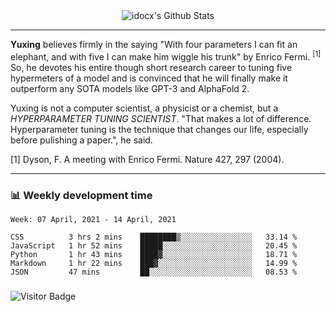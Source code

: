 <div align="center">
    <img align="center" src="https://github-readme-stats.vercel.app/api?username=idocx&show_icons=true&count_private=true&hide_border=true" alt="idocx's Github Stats"></img>
</div>

---

**Yuxing** believes firmly in the saying "With four parameters I can fit an elephant, and with five I can make him wiggle his trunk" by Enrico Fermi. <sup>[1]</sup> So, he devotes his entire though short research career to tuning five hypermeters of a model and is convinced that he will finally make it outperform any SOTA models like GPT-3 and AlphaFold 2.

Yuxing is not a computer scientist, a physicist or a chemist, but a *HYPERPARAMETER TUNING SCIENTIST*. "That makes a lot of difference. Hyperparameter tuning is the technique that changes our life, especially before pulishing a paper.", he said.

[1] Dyson, F. A meeting with Enrico Fermi. Nature 427, 297 (2004).


---

### 📊 Weekly development time
<!--START_SECTION:waka-->
```text
Week: 07 April, 2021 - 14 April, 2021

CSS          3 hrs 2 mins    ████████▒░░░░░░░░░░░░░░░░   33.14 % 
JavaScript   1 hr 52 mins    █████░░░░░░░░░░░░░░░░░░░░   20.45 % 
Python       1 hr 43 mins    ████▓░░░░░░░░░░░░░░░░░░░░   18.71 % 
Markdown     1 hr 22 mins    ███▓░░░░░░░░░░░░░░░░░░░░░   14.99 % 
JSON         47 mins         ██░░░░░░░░░░░░░░░░░░░░░░░   08.53 % 
```
<!--END_SECTION:waka-->

### 

![Visitor Badge](https://visitor-badge.laobi.icu/badge?page_id=idocx.idocx)